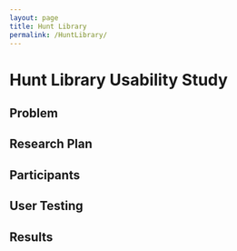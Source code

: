 ```yaml
---
layout: page
title: Hunt Library
permalink: /HuntLibrary/
---
```


# Hunt Library Usability Study

## Problem

## Research Plan

## Participants

## User Testing

## Results 
